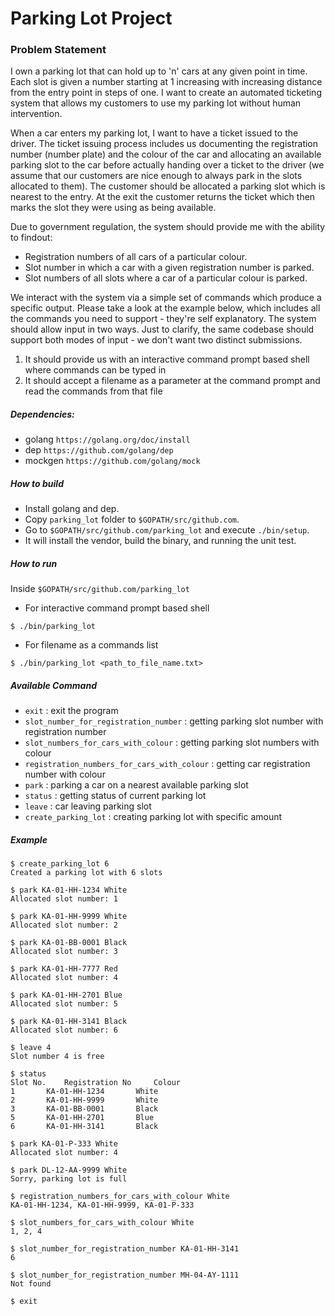 # Parking Lot Project

### Problem Statement
I own a parking lot that can hold up to 'n' cars at any given point in time. Each slot is
given a number starting at 1 increasing with increasing distance from the entry point
in steps of one. I want to create an automated ticketing system that allows my
customers to use my parking lot without human intervention.

When a car enters my parking lot, I want to have a ticket issued to the driver. The
ticket issuing process includes us documenting the registration number (number
plate) and the colour of the car and allocating an available parking slot to the car
before actually handing over a ticket to the driver (we assume that our customers are
nice enough to always park in the slots allocated to them). The customer should be
allocated a parking slot which is nearest to the entry. At the exit the customer returns
the ticket which then marks the slot they were using as being available.

Due to government regulation, the system should provide me with the ability to findout:
- Registration numbers of all cars of a particular colour.
- Slot number in which a car with a given registration number is parked.
- Slot numbers of all slots where a car of a particular colour is parked.

We interact with the system via a simple set of commands which produce a specific
output. Please take a look at the example below, which includes all the commands
you need to support - they're self explanatory. The system should allow input in two
ways. Just to clarify, the same codebase should support both modes of input - we
don't want two distinct submissions.

1) It should provide us with an interactive command prompt based shell where
commands can be typed in
2) It should accept a filename as a parameter at the command prompt and read the
commands from that file

##### Dependencies:
 - golang `https://golang.org/doc/install`
 - dep `https://github.com/golang/dep`
 - mockgen `https://github.com/golang/mock`

##### How to build
- Install golang and dep.
- Copy `parking_lot` folder to `$GOPATH/src/github.com`.
- Go to `$GOPATH/src/github.com/parking_lot` and execute `./bin/setup`.
- It will install the vendor, build the binary, and running the unit test.

##### How to run
Inside `$GOPATH/src/github.com/parking_lot`

- For interactive command prompt based shell
```
$ ./bin/parking_lot
```

- For filename as a commands list
```
$ ./bin/parking_lot <path_to_file_name.txt>
```

##### Available Command
- `exit` : exit the program 
- `slot_number_for_registration_number` : getting parking slot number with registration number
- `slot_numbers_for_cars_with_colour` : getting parking slot numbers with colour
- `registration_numbers_for_cars_with_colour` : getting car registration number with colour
- `park` : parking a car on a nearest available parking slot
- `status` : getting status of current parking lot
- `leave` : car leaving parking slot
- `create_parking_lot` : creating parking lot with specific amount

##### Example
```
$ create_parking_lot 6
Created a parking lot with 6 slots

$ park KA-01-HH-1234 White
Allocated slot number: 1

$ park KA-01-HH-9999 White
Allocated slot number: 2

$ park KA-01-BB-0001 Black
Allocated slot number: 3

$ park KA-01-HH-7777 Red
Allocated slot number: 4

$ park KA-01-HH-2701 Blue
Allocated slot number: 5

$ park KA-01-HH-3141 Black
Allocated slot number: 6

$ leave 4
Slot number 4 is free

$ status
Slot No.	Registration No		Colour
1		KA-01-HH-1234		White
2		KA-01-HH-9999		White
3		KA-01-BB-0001		Black
5		KA-01-HH-2701		Blue
6		KA-01-HH-3141		Black

$ park KA-01-P-333 White
Allocated slot number: 4

$ park DL-12-AA-9999 White
Sorry, parking lot is full

$ registration_numbers_for_cars_with_colour White
KA-01-HH-1234, KA-01-HH-9999, KA-01-P-333

$ slot_numbers_for_cars_with_colour White
1, 2, 4

$ slot_number_for_registration_number KA-01-HH-3141
6

$ slot_number_for_registration_number MH-04-AY-1111
Not found

$ exit
```
